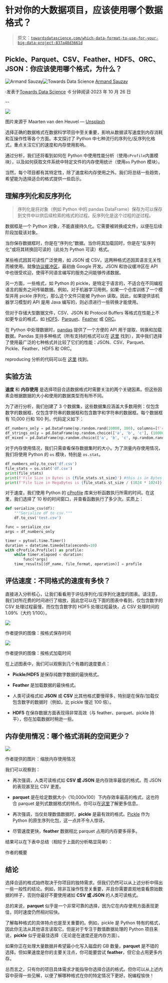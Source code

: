 # 针对你的大数据项目，应该使用哪个数据格式？

> 原文：[`towardsdatascience.com/which-data-format-to-use-for-your-big-data-project-837a48d3661d`](https://towardsdatascience.com/which-data-format-to-use-for-your-big-data-project-837a48d3661d)

## Pickle、Parquet、CSV、Feather、HDF5、ORC、JSON：你应该使用哪个格式，为什么？

[](https://armandsauzay.medium.com/?source=post_page-----837a48d3661d--------------------------------)![Armand Sauzay](https://armandsauzay.medium.com/?source=post_page-----837a48d3661d--------------------------------)[](https://towardsdatascience.com/?source=post_page-----837a48d3661d--------------------------------)![Towards Data Science](https://towardsdatascience.com/?source=post_page-----837a48d3661d--------------------------------) [Armand Sauzay](https://armandsauzay.medium.com/?source=post_page-----837a48d3661d--------------------------------)

·发表于[Towards Data Science](https://towardsdatascience.com/?source=post_page-----837a48d3661d--------------------------------) ·6 分钟阅读·2023 年 10 月 26 日

--

![](img/f6052f807142ff0736003534edc8f2dc.png)

图片来源于 Maarten van den Heuvel — [Unsplash](https://unsplash.com/photos/assorted-color-book-lot-8EzNkvLQosk)

选择正确的数据格式在数据科学项目中至关重要，影响从数据读写速度到内存消耗和互操作性等各个方面。本文探讨了 Python 中七种流行的序列化/反序列化格式，重点关注它们的速度和内存使用影响。

通过分析，我们还将看到如何在 Python 中使用性能分析（使用`cProfile`内置模块），以及如何获取文件系统中特定文件的内存使用统计（使用`os` Python 模块）。

当然，每个项目都有其特定性，除了速度和内存使用之外。我们将总结一些趋势，希望能为选择适合的格式提供一些启示。

## 理解序列化和反序列化

> 序列化是将对象（例如 Python 中的 pandas DataFrame）保存为可以保存到文件中以供后续检索的格式的过程。反序列化是这个过程的逆过程。

数据框是一个 Python 对象，不能直接持久化。它需要被转换成文件，以便在后续阶段加载该对象。

当你保存数据框时，你是在“序列化”数据。当你将其加载回时，你是在“反序列化”或将其转换回可读的（此处为 Python 可读）格式。

某些格式因其可读性广泛使用，如 JSON 或 CSV。这两种格式还因其语言无关性而被使用。就像[协议缓冲区](https://protobuf.dev/)，最初由 Google 开发。JSON 和协议缓冲区在 API 中也很受欢迎，使得不同语言编写的服务之间能够传递数据。

另一方面，一些格式，如 Python 的 pickle，是特定于语言的，不适合在不同编程语言的服务之间传输数据。例如，对于机器学习用例，如果一个仓库训练了一个模型并用 pickle 序列化，那么这个文件只能被 Python 读取。因此，如果提供该机器学习模型的 API 是用 Java 编写的，则必须进行一些转换才能使用。

但对于存储大型数据文件，CSV、JSON 和 Protocol Buffers 等格式在性能上不如更专业的格式，如 [HDF5](https://www.hdfgroup.org/solutions/hdf5/)、[Parquet](https://www.databricks.com/glossary/what-is-parquet)、[Feather](https://arrow.apache.org/docs/python/feather.html) 或 [ORC](https://cwiki.apache.org/confluence/display/hive/languagemanual+orc)。

在 Python 中处理数据时，[pandas](https://pandas.pydata.org/) 提供了一个方便的 API 用于提取、转换和加载数据。Pandas 支持多种格式（所有支持的格式可以在 [这里](https://pandas.pydata.org/docs/user_guide/io.html) 找到），其中我们选择了使用最广泛的七种格式并比较了它们的性能：JSON、CSV、Parquet、Pickle、Feather、HDF5 和 ORC。

reproducing 分析的代码可以在 [这里](https://www.kaggle.com/code/armandsauzay/save-load-speed-vs-format-csv-feat-pkl-pqt/edit/run/134172694) 找到。

## 实验方法

**速度** 和 **内存使用** 是选择项目合适数据格式时需要关注的两个关键因素。但这些因素会根据数据的大小和使用的数据类型而有所不同。

为了进行分析，我们创建了 3 个数据集，这些数据集应涵盖大多数用例：仅包含数字的数据框、仅包含字符串的数据框和包含数字和字符串的数据框。每个数据框有 10,000 行和 100 列，代码定义如下：

```py
df_numbers_only = pd.DataFrame(np.random.rand(10000, 100), columns=[f'col{i}' for i in range(100)])
df_strings_only = pd.DataFrame(np.random.choice(['a', 'b', 'c'], (10000, 100)), columns=[f'col{i}' for i in range(100)])
df_mixed = pd.DataFrame(np.random.choice(['a', 'b', 'c', np.random.rand()], (10000, 100)), columns=[f'col{i}' for i in range(100)])
```

对于内存使用情况，我们只需查看保存数据集时的大小。为了测量内存使用情况，我们将使用 Python 的 `os` 模块，特别是 `os.stat`。

```py
df_numbers_only.to_csv('df.csv')
file_stats = os.stat('df.csv')
print(file_stats)
print(f'File Size in Bytes is {file_stats.st_size}') #this is in Bytes
print(f'File Size in MegaBytes is {file_stats.st_size / (1024 * 1024)}') #here we convert bytes to Mb
```

对于速度，我们使用 Python 的 [cProfile](https://docs.python.org/3/library/profile.html) 库来分析函数执行所需的时间。在这里，我们选择了 10 秒的时间窗口，并查看函数执行了多少次。实质上：

```py
def serialize_csv(df):
    """Serialize df to csv."""
    df.to_csv('test.csv')

func = serialize_csv
args = df_numbers_only

timer = pytool.time.Timer()
duration = datetime.timedelta(seconds=10)
with cProfile.Profile() as profile:
    while timer.elapsed < duration:
        func(*args)
    time_results[(df_name, file_format, operation)] = profile
```

## 评估速度：不同格式的速度有多快？

直接进入分析核心，让我们看看用于评估序列化/反序列化速度的图表。请注意，我们对所花费的时间进行了缩放，因此您可以在下面的图表中看到，仅包含数字的 CSV 处理过程最慢，而仅包含数字的 HDF5 处理过程最快，占 CSV 处理时间的 1.09%（大约 1/100）。

![](img/ed0e1e8f503ab2d8f7b6f0519129c569.png)

作者提供的图像：按格式保存时间

![](img/2b3adaa9a103d3e9b1ef621fd44f7c0c.png)

作者提供的图像：按格式加载时间

在上述图表中，我们可以观察到几个有趣的速度要点：

+   **Pickle/HDF5** 是保存纯数字数据的最快格式。

+   **Feather** 是加载数据的最快格式。

+   人类可读格式如 **JSON** 或 **CSV** 比其他格式要慢得多，特别是在保存/加载仅包含数字的数据时（例如，比 pickle 慢近 100 倍）。

+   **HDF5** 在保存数据方面表现得非常高效（与 feather、parquet、pickle 持平），但在加载数据时稍逊一些。

## 内存使用情况：哪个格式消耗的空间更少？

![](img/b89a6c6f1c4b4c46cdfe2e26b5786987.png)

作者提供的图片：缩放内存使用情况

我们可以观察到：

+   再次强调，人类可读格式如 **CSV 或 JSON** 是内存效率最低的格式。而 JSON 的表现甚至比 CSV 更差。

+   **parquet** 是在给定数据大小（10,000x100）下内存效率最高的格式，这也符合 parquet 是列式数据格式的特点。你可以在[这里](https://www.databricks.com/glossary/what-is-parquet)了解更多信息。

+   再次强调，当仅处理数值数据时，**pickle** 是最有效的格式。[Pickle](https://docs.python.org/3/library/pickle.html) 作为 Python 的原生序列化包，这一点并不令人惊讶。

+   尽管速度更快，**feather** 数据相比 parquet 占用的内存要多得多。

结果可以在下表中总结（相较于上面的分析略显简单）：

作者的概要

## 结论

选择合适的格式始终取决于你项目的独特需求。但我们仍然可以从上述分析中得出一些一般性的结论。例如，除非互操作性至关重要，并且你需要直观地查看原始数据的样子，否则你最好不要使用诸如 **CSV 或 JSON** 的人类可读格式。

总的来说，**parquet** 似乎是一个非常可靠的选择，因为它在内存使用方面表现更佳，同时速度仍然相对较快。

了解每种格式的具体特点也是至关重要的。例如，pickle 是 Python 特有的格式，因此你无法从其他语言读取它。但是对于专注于数值数据处理的 Python 项目来说，**pickle** 似乎是最佳选择（无论是在速度还是内存方面）。

如果你正在处理大量数据并希望最小化写入磁盘的 GB 数量，**parquet** 是不错的选择。但如果速度是你的主要关注点，你可能要尝试 **feather**，但它会占用更多内存。

总而言之，只有你的项目具体需求才能指导你选择合适的格式。但你可以从上述内容中获得一些见解，以便了解哪种格式在你的特定情况下更好。祝编程愉快！
